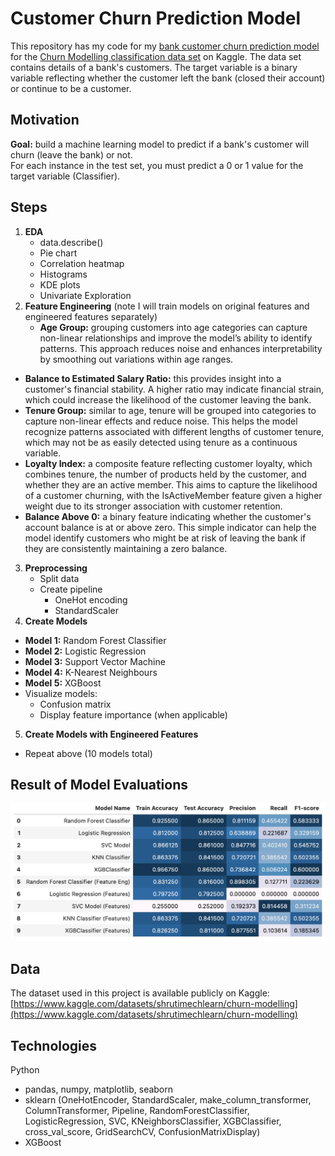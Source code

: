 # Customer Churn Prediction Model
This repository has my code for my [bank customer churn prediction model](https://www.kaggle.com/code/johannaschmidle7/titanic-survival-predictor) for the [Churn Modelling
classification data set](https://www.kaggle.com/datasets/shrutimechlearn/churn-modelling) on Kaggle. 
The data set contains details of a bank's customers. The target variable is a binary variable reflecting whether the customer left the bank (closed their account) or continue to be a customer.

## Motivation
**Goal:** build a machine learning model to predict if a bank's customer will churn (leave the bank) or not.  
For each instance in the test set, you must predict a 0 or 1 value for the target variable  (Classifier).

## Steps
1. **EDA**
   - data.describe()
   - Pie chart
   - Correlation heatmap
   - Histograms
   - KDE plots
   - Univariate Exploration
2. **Feature Engineering** (note I will train models on original features and engineered features separately)
   - **Age Group:** grouping customers into age categories can capture non-linear relationships and improve the model’s ability to identify patterns. This approach reduces noise and enhances interpretability by smoothing out variations within age ranges.
  - **Balance to Estimated Salary Ratio:** this provides insight into a customer's financial stability. A higher ratio may indicate financial strain, which could increase the likelihood of the customer leaving the bank.
  - **Tenure Group:** similar to age, tenure will be grouped into categories to capture non-linear effects and reduce noise. This helps the model recognize patterns associated with different lengths of customer tenure, which may not be as easily detected using tenure as a continuous variable.
  - **Loyalty Index:** a composite feature reflecting customer loyalty, which combines tenure, the number of products held by the customer, and whether they are an active member. This aims to capture the likelihood of a customer churning, with the IsActiveMember feature given a higher weight due to its stronger association with customer retention.
  - **Balance Above 0:** a binary feature indicating whether the customer's account balance is at or above zero. This simple indicator can help the model identify customers who might be at risk of leaving the bank if they are consistently maintaining a zero balance.
3. **Preprocessing**
    - Split data
    - Create pipeline
        - OneHot encoding
        - StandardScaler
4. **Create Models**
  - **Model 1:** Random Forest Classifier 
  - **Model 2:** Logistic Regression
  - **Model 3:** Support Vector Machine
  - **Model 4:** K-Nearest Neighbours
  - **Model 5:** XGBoost
  - Visualize models:
      - Confusion matrix
      - Display feature importance (when applicable)
5. **Create Models with Engineered Features**
  - Repeat above (10 models total)
    
## Result of Model Evaluations
<p align="center">
    <img src="ModelResults.jpg" alt="Model Results" width="700">
</p>

## Data
The dataset used in this project is available publicly on Kaggle: [https://www.kaggle.com/datasets/shrutimechlearn/churn-modelling](https://www.kaggle.com/datasets/shrutimechlearn/churn-modelling)

## Technologies
Python
- pandas, numpy, matplotlib, seaborn
- sklearn (OneHotEncoder, StandardScaler, make_column_transformer, ColumnTransformer, Pipeline, RandomForestClassifier, LogisticRegression, SVC, KNeighborsClassifier, XGBClassifier, cross_val_score, GridSearchCV, ConfusionMatrixDisplay)
- XGBoost
